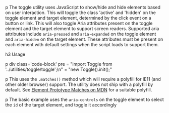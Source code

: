 p The toggle utility uses JavaScript to show/hide and hide elements based on user interaction. This will toggle the class 'active' and 'hidden' on the toggle element and target element, determined by the click event on a button or link. This will also toggle Aria attributes present on the toggle element and the target element to support screen readers. Supported aria attributes include <code>aria-pressed</code> and <code>aria-expanded</code> on the toggle element and <code>aria-hidden</code> on the target element. These attributes must be present on each element with default settings when the script loads to support them.

h3 Usage

p
  div class='code-block'
    pre
      = "import Toggle from '../utilities/toggle/toggle';\n"
      = "new Toggle().init();"

p This uses the <code>.matches()</code> method which will require a polyfill for IE11 (and other older browser) support. The utility does not ship with a polyfill by default. See <a href='https://polyfill.io/v2/docs/features/#Element_prototype_matches'>Element Prototype Matches on MDN</a> for a suitable polyfill.

p The basic example uses the <code>aria-controls</code> on the toggle element to select the <code>id</code> of the target element, and toggle it accordingly
